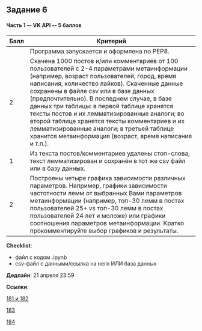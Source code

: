 ## Задание 6

#### Часть 1 -- VK API -- 5 баллов

|Балл|Критерий|
|----|--------|
||Программа запускается и оформлена по PEP8.|
|2|Cкачена 1000 постов и/или комментариев от 100 пользователей с 2-4 параметрами метаинформации (например, возраст пользователей, город, время написания, количество лайков). Скаченные данные сохранены в файле csv или в базе данных (предпочтительно). В последнем случае, в базе данных три таблицы: в первой таблице хранятся тексты постов и их лемматизированные аналоги; во второй таблице хранятся тексты комментариев и их лемматизированные аналоги; в третьей таблице хранится метаинформация (возраст, время написания и т.п.).|
|1|Из текста постов/комментариев удалены стоп-слова, текст лемматизирован и сохранён в тот же csv файл или в базу данных.|
|2|Построены четыре графика зависимости различных параметров. Например, графики зависимости частотности лемм от выбранных Вами параметров метаинформации (например, топ-30 лемм в постах пользователей 25+ vs топ-30 лемм в постах пользователей 24 лет и моложе) или графики соотношения параметров метаинформации. Кратко прокомментируйте выбор графиков и результаты.|

**Checklist**:
- файл с кодом .ipynb
- csv-файл с данными/ссылка на него ИЛИ база данных

**Дедлайн**: 
21 апреля 23:59

**Ссылки**:

[181 и 182](https://classroom.github.com/a/gVZ7yQdm)

[183](https://classroom.github.com/a/cXvzRZkB)

[184](https://classroom.github.com/a/u7hNKOfa)
